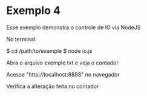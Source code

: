 Exemplo 4
================

Esse exemplo demonstra o controle de IO via NodeJS

No terminal:

$ cd /path/to/example
$ node io.js

Abra o arquivo exemple.txt e veja o contador

Acesse "http://localhost:8888" no navegador

Verifica a alteração feita no contador


